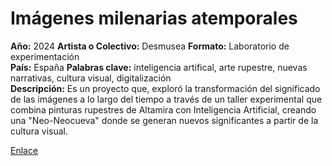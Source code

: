 # Imágenes milenarias atemporales
**Año:** 2024 
**Artista o Colectivo:** Desmusea 
**Formato:** Laboratorio de experimentación  
**País:** España 
**Palabras clave:** inteligencia artifical, arte rupestre, nuevas narrativas, cultura visual, digitalización  
**Descripción:** 
Es un proyecto que, exploró la transformación del significado de las imágenes a lo largo del tiempo a través de un taller experimental que combina pinturas rupestres de Altamira con Inteligencia Artificial, creando una "Neo-Neocueva" donde se generan nuevos significantes a partir de la cultura visual.

[Enlace](https://www.desmusea.com/altamira)
